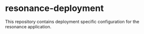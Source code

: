 # resonance-deployment

This repository contains deployment specific configuration for the resonance application.
